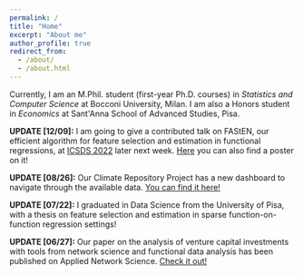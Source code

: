 ```yaml
---
permalink: /
title: "Home"
excerpt: "About me"
author_profile: true
redirect_from: 
  - /about/
  - /about.html
---
```


Currently, I am an M.Phil. student (first-year Ph.D. courses) in *Statistics and Computer Science* at Bocconi University, Milan. I am also a Honors student in *Economics* at Sant'Anna School of Advanced Studies, Pisa.

**UPDATE [12/09]:** I am going to give a contributed talk on FAStEN, our efficient algorithm for feature selection and estimation in functional regressions, at [ICSDS 2022](https://sites.google.com/view/icsds2022/home?authuser=0) later next week. [Here](https://testalorenzo.github.io/files/FAStEN_poster.pdf) you can also find a poster on it! 

**UPDATE [08/26]:** Our Climate Repository Project has a new dashboard to navigate through the available data. [You can find it here!](https://climaterepo.streamlitapp.com/)

**UPDATE [07/22]:** I graduated in Data Science from the University of Pisa, with a thesis on feature selection and estimation in sparse function-on-function regression settings!

**UPDATE [06/27]:** Our paper on the analysis of venture capital investments with tools from network science and functional data analysis has been published on Applied Network Science. [Check it out!](https://doi.org/10.1007/s41109-022-00482-y)
